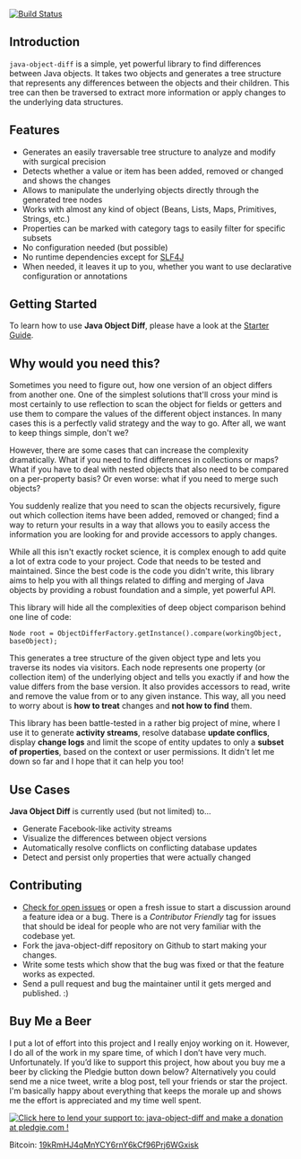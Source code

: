 [![Build Status](https://travis-ci.org/SQiShER/java-object-diff.png?branch=master)](https://travis-ci.org/SQiShER/java-object-diff)

## Introduction

`java-object-diff` is a simple, yet powerful library to find differences between Java objects. It takes two objects and generates a tree structure that represents any differences between the objects and their children. This tree can then be traversed to extract more information or apply changes to the underlying data structures.

## Features

* Generates an easily traversable tree structure to analyze and modify with surgical precision
* Detects whether a value or item has been added, removed or changed and shows the changes
* Allows to manipulate the underlying objects directly through the generated tree nodes
* Works with almost any kind of object (Beans, Lists, Maps, Primitives, Strings, etc.)
* Properties can be marked with category tags to easily filter for specific subsets
* No configuration needed (but possible)
* No runtime dependencies except for [SLF4J](http://www.slf4j.org/)
* When needed, it leaves it up to you, whether you want to use declarative configuration or annotations

## Getting Started

To learn how to use **Java Object Diff**, please have a look at the [Starter Guide](https://github.com/SQiShER/java-object-diff/wiki/Getting-Started).

## Why would you need this?

Sometimes you need to figure out, how one version of an object differs from another one. One of the simplest solutions that'll cross your mind is most certainly to use reflection to scan the object for fields or getters and use them to compare the values of the different object instances. In many cases this is a perfectly valid strategy and the way to go. After all, we want to keep things simple, don't we?

However, there are some cases that can increase the complexity dramatically. What if you need to find differences in collections or maps? What if you have to deal with nested objects that also need to be compared on a per-property basis? Or even worse: what if you need to merge such objects?

You suddenly realize that you need to scan the objects recursively, figure out which collection items have been added, removed or changed; find a way to return your results in a way that allows you to easily access the information you are looking for and provide accessors to apply changes.

While all this isn't exactly rocket science, it is complex enough to add quite a lot of extra code to your project. Code that needs to be tested and maintained. Since the best code is the code you didn't write, this library aims to help you with all things related to diffing and merging of Java objects by providing a robust foundation and a simple, yet powerful API.

This library will hide all the complexities of deep object comparison behind one line of code:

	Node root = ObjectDifferFactory.getInstance().compare(workingObject, baseObject);

This generates a tree structure of the given object type and lets you traverse its nodes via visitors. Each node represents  one property (or collection item) of the underlying object and tells you exactly if and how the value differs from the base version. It also  provides accessors to read, write and remove the value from or to any given instance. This way, all you need to worry about is **how to treat** changes and **not how to find** them.

This library has been battle-tested in a rather big project of mine, where I use it to generate **activity streams**, resolve database **update conflics**, display **change logs** and limit the scope of entity updates to only a **subset of properties**, based on the context or user permissions. It didn't let me down so far and I hope that it can help you too!

## Use Cases

**Java Object Diff** is currently used (but not limited) to...

* Generate Facebook-like activity streams
* Visualize the differences between object versions
* Automatically resolve conflicts on conflicting database updates
* Detect and persist only properties that were actually changed

## Contributing

* [Check for open issues](https://github.com/SQiShER/java-object-diff/issues) or open a fresh issue to start a discussion around a feature idea or a bug. There is a *Contributor Friendly* tag for issues that should be ideal for people who are not very familiar with the codebase yet.
* Fork the java-object-diff repository on Github to start making your changes.
* Write some tests which show that the bug was fixed or that the feature works as expected.
* Send a pull request and bug the maintainer until it gets merged and published. :)
 
## Buy Me a Beer

I put a lot of effort into this project and I really enjoy working on it. However, I do all of the work in my spare time, of which I don’t have very much. Unfortunately. If you’d like to support this project, how about you buy me a beer by clicking the Pledgie button down below? Alternatively you could send me a nice tweet, write a blog post, tell your friends or star the project. I'm basically happy about everything that keeps the morale up and shows me the effort is appreciated and my time well spent.

<a href='https://pledgie.com/campaigns/23224'><img alt='Click here to lend your support to: java-object-diff and make a donation at pledgie.com !' src='https://pledgie.com/campaigns/23224.png?skin_name=chrome' border='0' ></a>

Bitcoin: [19kRmHJ4qMnYCY6rnY6kCf96Prj6WGxisk](bitcoin:19kRmHJ4qMnYCY6rnY6kCf96Prj6WGxisk)
